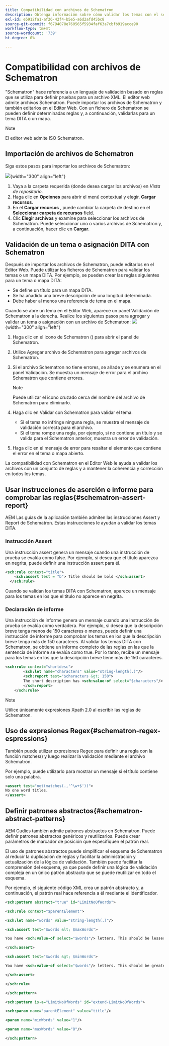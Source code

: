 ```yaml
---
title: Compatibilidad con archivos de Schematron
description: Obtenga información sobre cómo validar los temas con el script
exl-id: e5912fa1-af26-42f4-b5e5-a6d2afd45bc8
source-git-commit: f6794078e760565f5934faf63a7cbfb919acce90
workflow-type: tm+mt
source-wordcount: '739'
ht-degree: 0%

---
```


# Compatibilidad con archivos de Schematron

&quot;Schematron&quot; hace referencia a un lenguaje de validación basado en reglas que se utiliza para definir pruebas para un archivo XML. El editor web admite archivos Schematron. Puede importar los archivos de Schematron y también editarlos en el Editor Web. Con un fichero de Schematron se pueden definir determinadas reglas y, a continuación, validarlas para un tema DITA o un mapa.

>[!NOTE]
>
> El editor web admite ISO Schematron.


## Importación de archivos de Schematron

Siga estos pasos para importar los archivos de Schematron:

![](images/scematron-panel-add.png){width="300" align="left"}

1. Vaya a la carpeta requerida (donde desea cargar los archivos) en *Vista de repositorio*.
1. Haga clic en **Opciones** para abrir el menú contextual y elegir. **Cargar recursos**.
1. En el **Cargar recursos** , puede cambiar la carpeta de destino en el **Seleccionar carpeta de recursos** field.
1. Clic **Elegir archivos** y examine para seleccionar los archivos de Schematron. Puede seleccionar uno o varios archivos de Schematron y, a continuación, hacer clic en **Cargar**.

## Validación de un tema o asignación DITA con Schematron

Después de importar los archivos de Schematron, puede editarlos en el Editor Web. Puede utilizar los ficheros de Schematron para validar los temas o un mapa DITA. Por ejemplo, se pueden crear las reglas siguientes para un tema o mapa DITA:

* Se define un título para un mapa DITA.
* Se ha añadido una breve descripción de una longitud determinada.
* Debe haber al menos una referencia de tema en el mapa.

Cuando se abre un tema en el Editor Web, aparece un panel Validación de Schematron a la derecha. Realice los siguientes pasos para agregar y validar un tema o asignación con un archivo de Schematron:
![](images/schematron-validate.png){width="300" align="left"}

1. Haga clic en el icono de Schematron () para abrir el panel de Schematron.
1. Utilice Agregar archivo de Schematron para agregar archivos de Schematron.
1. Si el archivo Schematron no tiene errores, se añade y se enumera en el panel Validación. Se muestra un mensaje de error para el archivo Schematron que contiene errores.
   >[!NOTE]
   >
   >Puede utilizar el icono cruzado cerca del nombre del archivo de Schematron para eliminarlo.
1. Haga clic en Validar con Schematron para validar el tema.

   * Si el tema no infringe ninguna regla, se muestra el mensaje de validación correcta para el archivo.
   * Si el tema rompe una regla, por ejemplo, si no contiene un título y se valida para el Schematron anterior, muestra un error de validación.

1. Haga clic en el mensaje de error para resaltar el elemento que contiene el error en el tema o mapa abierto.

La compatibilidad con Schematron en el Editor Web le ayuda a validar los archivos con un conjunto de reglas y a mantener la coherencia y corrección en todos los temas.

## Usar instrucciones de aserción e informe para comprobar las reglas{#schematron-assert-report}

AEM Las guías de la aplicación también admiten las instrucciones Assert y Report de Schematron. Estas instrucciones le ayudan a validar los temas DITA.

### Instrucción Assert

Una instrucción assert genera un mensaje cuando una instrucción de prueba se evalúa como false. Por ejemplo, si desea que el título aparezca en negrita, puede definir una instrucción assert para él.

```XML
<sch:rule context="title"> 
    <sch:assert test = "b"> Title should be bold </sch:assert>
  </sch:rule>
```

Cuando se validan los temas DITA con Schematron, aparece un mensaje para los temas en los que el título no aparece en negrita.

### Declaración de informe

Una instrucción de informe genera un mensaje cuando una instrucción de prueba se evalúa como verdadera. Por ejemplo, si desea que la descripción breve tenga menos de 150 caracteres o menos, puede definir una instrucción de informe para comprobar los temas en los que la descripción breve tenga más de 150 caracteres.
Al validar los temas DITA con Schematron, se obtiene un informe completo de las reglas en las que la sentencia de informe se evalúa como true. Por lo tanto, recibe un mensaje para los temas en los que la descripción breve tiene más de 150 caracteres.


```XML
<sch:rule context="shortdesc"> 
        <sch:let name="characters" value="string-length(.)"/> 
        <sch:report test="$characters &gt; 150">  
        The short description has <sch:value-of select="$characters"/> characters. It should contain more than 150 characters.      
        </sch:report>   
    </sch:rule> 
```

>[!NOTE]
>
> Utilice únicamente expresiones Xpath 2.0 al escribir las reglas de Schematron.

## Uso de expresiones Regex{#schematron-regex-espressions}

También puede utilizar expresiones Regex para definir una regla con la función matches() y luego realizar la validación mediante el archivo Schematron.

Por ejemplo, puede utilizarlo para mostrar un mensaje si el título contiene solo una palabra.

```XML
<assert test="not(matches(.,'^\w+$'))"> 
No one word titles.
</assert>  
```


## Definir patrones abstractos{#schematron-abstract-patterns}

AEM Gudies también admite patrones abstractos en Schematron. Puede definir patrones abstractos genéricos y reutilizarlos.  Puede crear parámetros de marcador de posición que especifiquen el patrón real.


El uso de patrones abstractos puede simplificar el esquema de Schematron al reducir la duplicación de reglas y facilitar la administración y actualización de la lógica de validación. También puede facilitar la comprensión del esquema, ya que puede definir una lógica de validación compleja en un único patrón abstracto que se puede reutilizar en todo el esquema.


Por ejemplo, el siguiente código XML crea un patrón abstracto y, a continuación, el patrón real hace referencia a él mediante el identificador.

```XML
<sch:pattern abstract="true" id="LimitNoOfWords"> 

<sch:rule context="$parentElement"> 

<sch:let name="words" value="string-length(.)"/> 

<sch:assert test="$words &lt; $maxWords"> 

You have <sch:value-of select="$words"/> letters. This should be lesser than <sch:value-of select="$maxWords"/>. 

</sch:assert>  

<sch:assert test="$words &gt; $minWords"> 

You have <sch:value-of select="$words"/> letters. This should be greater than <sch:value-of select="$minWords"/>. 

</sch:assert>  

</sch:rule> 

</sch:pattern> 

<sch:pattern is-a="LimitNoOfWords" id="extend-LimitNoOfWords"> 

<sch:param name="parentElement" value="title"/> 

<param name="minWords" value="1"/> 

<param name="maxWords" value="8"/> 

</sch:pattern> 
```
